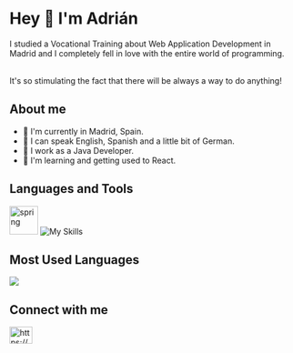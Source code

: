 <h1 align="left">Hey 👋 I'm Adrián</h1>
I studied a Vocational Training about Web Application Development in Madrid and I completely fell in love with the entire world of programming.<br>

<br>It's so stimulating the fact that there will be always a way to do anything!

## About me
- 🏡 I'm currently in Madrid, Spain.
- 💬 I can speak English, Spanish and a little bit of German.
- 🔭 I work as a Java Developer.
- 🌱 I'm learning and getting used to React.
 
## Languages and Tools
<img src="https://www.vectorlogo.zone/logos/springio/springio-icon.svg" alt="spring" width="50" height="50"/> ![My Skills](https://skills.thijs.gg/icons?i=java,react,js,mysql,html,css,git,docker)

## Most Used Languages
<img src="https://github-readme-stats.vercel.app/api/top-langs?username=adrianmartin-consuegraj&layout=compact"/>


## Connect with me
<p align="left">
<a href="https://linkedin.com/in/adrianmartin-consuegraj" target="blank"><img align="center" src="https://raw.githubusercontent.com/rahuldkjain/github-profile-readme-generator/master/src/images/icons/Social/linked-in-alt.svg" alt="https://es.linkedin.com/in/adrianmartin-consuegraj" height="30" width="40" /></a>
</p>



<!-- 
=======================================================================================
<img src="https://www.vectorlogo.zone/logos/springio/springio-icon.svg" alt="spring" width="50" height="50"/> ![My Skills](https://skills.thijs.gg/icons?i=java,react,js,mysql,html,css,git,docker)

## regular icons
https://gist.github.com/rxaviers/7360908

## icons for languages:
https://reactjsexample.com/skill-icons-beautiful-skills-icons-for-your-github-readme/

## Top Used Languages
![Top Langs](https://github-readme-stats.vercel.app/api/top-langs/?username=adrianmartin-consuegraj&theme=tokyonight)

## Visitor Counter
![](https://visitor-badge.laobi.icu/badge?page_id=CharalambosIoannou.adrianmartin-consuegraj)
=======================================================================================
-->
